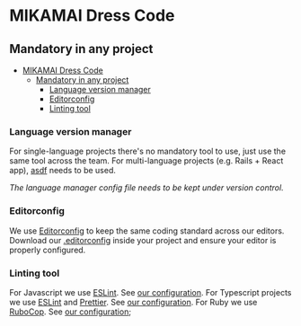 # MIKAMAI Dress Code

## Mandatory in any project

- [MIKAMAI Dress Code](#mikamai-dress-code)
  - [Mandatory in any project](#mandatory-in-any-project)
    - [Language version manager](#language-version-manager)
    - [Editorconfig](#editorconfig)
    - [Linting tool](#linting-tool)

### Language version manager

For single-language projects there's no mandatory tool to use, just use the same tool across the team. For multi-language projects (e.g. Rails + React app), [asdf](https://github.com/asdf-vm/asdf) needs to be used.

*The language manager config file needs to be kept under version control.*

### Editorconfig

We use [Editorconfig](http://editorconfig.org) to keep the same coding standard across our editors. Download our [.editorconfig](.editorconfig) inside your project and ensure your editor is properly configured.

### Linting tool

For Javascript we use [ESLint](https://eslint.org/). See [our configuration](eslint/).
For Typescript projects we use [ESLint](https://eslint.org/) and [Prettier](https://prettier.io/). See [our configuration](typescript/).
For Ruby we use [RuboCop](https://github.com/bbatsov/rubocop). See [our configuration](rubocop/);
